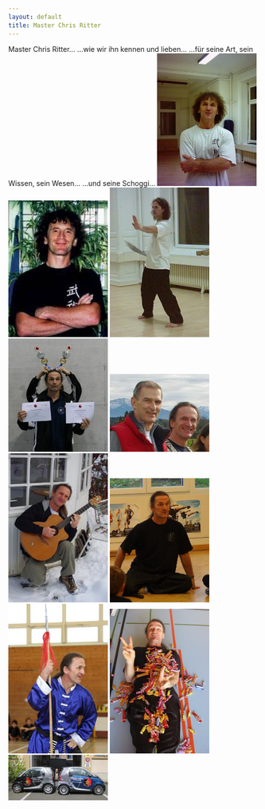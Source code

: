 ```yaml
---
layout: default
title: Master Chris Ritter
---
```


Master Chris Ritter...
...wie wir ihn kennen und lieben...
...für seine Art, sein Wissen, sein Wesen... 
...und seine Schoggi...
<img class="ifloat-left" src="/images/chris_05.jpg" alt="Chris Ritter" width="200px">
<img class="ifloat-left" src="/images/chris_06.jpg" alt="Chris Ritter" width="200px">
<img class="ifloat-left" src="/images/chris_07.jpg" alt="Chris Ritter" width="200px">
<img class="ifloat-left" src="/images/chris_08.jpg" alt="Chris Ritter" width="200px">
<img class="ifloat-left" src="/images/chris_09.jpg" alt="Chris Ritter" width="200px">
<img class="ifloat-left" src="/images/chris_10.jpg" alt="Chris Ritter" width="200px">
<img class="ifloat-left" src="/images/chris_11.jpg" alt="Chris Ritter" width="200px">
<img class="ifloat-left" src="/images/chris_12.jpg" alt="Chris Ritter" width="200px">
<img class="ifloat-left" src="/images/chris_13.jpg" alt="Chris Ritter" width="200px">
<img class="ifloat-left" src="/images/chris_14.jpg" alt="Chris Ritter" width="200px">